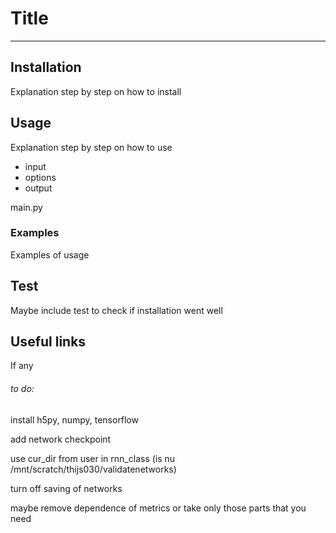 # Title
-------------------------------------------------------------------------------
## Installation
Explanation step by step on how to install

## Usage
Explanation step by step on how to use
- input
- options
- output

main.py

### Examples
Examples of usage

## Test
Maybe include test to check if installation went well

## Useful links
If any



###### to do:
install h5py, numpy, tensorflow

add network checkpoint

use cur_dir from user in rnn_class (is nu /mnt/scratch/thijs030/validatenetworks)

turn off saving of networks

maybe remove dependence of metrics or take only those parts that you need
